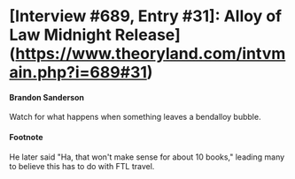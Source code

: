 # [Interview #689, Entry #31]: Alloy of Law Midnight Release](https://www.theoryland.com/intvmain.php?i=689#31)

#### Brandon Sanderson

Watch for what happens when something leaves a bendalloy bubble.

#### Footnote

He later said "Ha, that won't make sense for about 10 books," leading many to believe this has to do with FTL travel.

